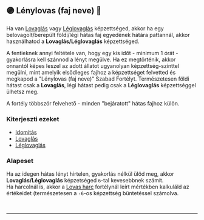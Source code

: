## 🟣 Lénylovas (faj neve) 🔁

Ha van [Lovaglás](../kepzettsegek.szekunder/lovaglas.md) vagy [Léglovaglás](../kepzettsegek.szekunder/leglovaglas.md) képzettséged, akkor ha egy belovagolt/berepült földi/légi hátas faj egyedének hátára pattannál, akkor használhatod a **Lovaglás/Léglovaglás** képzettséged.

A fentieknek annyi feltétele van, hogy egy kis időt - minimum 1 órát - gyakorlásra kell szánnod a lényt megülve. Ha ez megtörténik, akkor onnantól képes leszel az adott állatot ugyanolyan képzettség-szinttel megülni, mint amelyik elsődleges fajhoz a képzettséget felvetted és megkapod a "Lénylovas (faj neve)" Szabad Fortélyt. Természetesen földi hátast csak a **Lovaglás**, légi hátast pedig csak a **Léglovaglás** képzettséggel ülhetsz meg.

A fortély többször felvehető - minden "bejáratott" hátas fajhoz külön.

### Kiterjeszti ezeket

- [Idomítás](../kepzettsegek.szekunder/idomitas.md)
- [Lovaglás](../kepzettsegek.szekunder/lovaglas.md) 
- [Léglovaglás](../kepzettsegek.szekunder/leglovaglas.md)
 
### Alapeset

Ha az idegen hátas lényt hirtelen, gyakorlás nélkül ülöd meg, akkor **Lovaglás/Léglovaglás** képzetséged `6`-tal kevesebbnek számít.\
Ha harcolnál is, akkor a [Lovas harc](../fortelyok.harci/lovas_harc.md) fortélynál leírt mértékben kalkuláld az értékeidet (természetesen a `-6`-os képzettség büntetéssel számolva.

<br />

---
